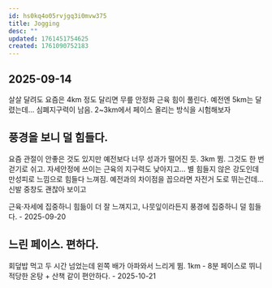 ```yaml
---
id: hs0kq4o05rvjgq3i0mvw375
title: Jogging
desc: ""
updated: 1761451754625
created: 1761090752183
---
```


## 2025-09-14

살살 달려도 요즘은 4km 정도 달리면 무릎 안정화 근육 힘이 풀린다. 예전엔 5km는 달렸는데...
심폐지구력이 남음. 2~3km에서 페이스 올리는 방식을 시험해보자

## 풍경을 보니 덜 힘들다.

요즘 관절이 안좋은 것도 있지만 예전보다 너무 성과가 떨어진 듯. 3km 뜀. 그것도 한 번 걷기로 쉬고.
자세안정에 쓰이는 근육의 지구력도 낮아지고... 별 힘들지 않은 강도인데 만성피로 느낌으로 힘들다 느껴짐. 예전과의 차이점을 꼽으라면 자전거 도로 뛰는건데... 신발 중창도 괜찮아 보이고

근육·자세에 집중하니 힘듦이 더 잘 느껴지고, 나뭇잎이라든지 풍경에 집중하니 덜 힘들다. - 2025-09-20

## 느린 페이스. 편하다.

회덮밥 먹고 두 시간 넘었는데 왼쪽 배가 아파와서 느리게 뜀.
1km - 8분 페이스로 뛰니 적당한 온탕 + 산책 같이 편안하다. - 2025-10-21
